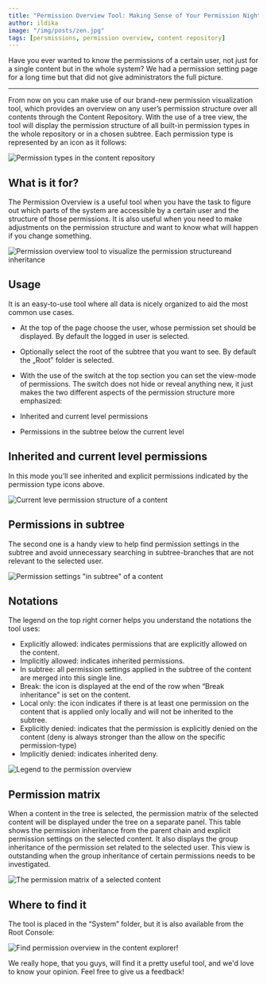 ```yaml
---
title: "Permission Overview Tool: Making Sense of Your Permission Nightmare"
author: ildika
image: "/img/posts/zen.jpg"
tags: [persmissions, permission overview, content repository]
---
```


Have you ever wanted to know the permissions of a certain user, not just for a single content but in the whole system? We had a permission setting page for a long time but that did not give administrators the full picture.

---

From now on you can make use of our brand-new permission visualization tool, which provides an overview on any user’s permission structure over all contents through the Content Repository. With the use of a tree view, the tool will display the permission structure of all built-in permission types in the whole repository or in a chosen subtree. Each permission type is represented by an icon as it follows:

![Permission types in the content repository](https://download.sensenet.com/BlogPostImages/PermissionOverview/permissiontypes.png "Permission types in the content repository")

## What is it for?

The Permission Overview is a useful tool when you have the task to figure out which parts of the system are accessible by a certain user and the structure of those permissions. It is also useful when you need to make adjustments on the permission structure and want to know what will happen if you change something.

![Permission overview tool to visualize the permission structureand inheritance](https://download.sensenet.com/BlogPostImages/PermissionOverview/overview.png "Permission overview tool to visualize the permission structureand inheritance")

## Usage

It is an easy-to-use tool where all data is nicely organized to aid the most common use cases.


-   At the top of the page choose the user, whose permission set should be displayed. By default the logged in user is selected.
-   Optionally select the root of the subtree that you want to see. By default the &bdquo;Root” folder is selected.
-   With the use of the switch at the top section you can set the view-mode of permissions. The switch does not hide or reveal anything new, it just makes the two different aspects of the permission structure more emphasized:

-   Inherited and current level permissions
-   Permissions in the subtree below the current level



## Inherited and current level permissions

In this mode you’ll see inherited and explicit permissions indicated by the permission type icons above.

![Current leve permission structure of a content](https://download.sensenet.com/BlogPostImages/PermissionOverview/PragueCurrentlevelPermissions.png "Current leve permission structure of a content")

## Permissions in subtree

The second one is a handy view to help find permission settings in the subtree and avoid unnecessary searching in subtree-branches that are not relevant to the selected user.

![Permission settings &quot;in subtree&quot; of a content](https://download.sensenet.com/BlogPostImages/PermissionOverview/PragueSubtreePermissions.png "Permission settings &quot;in subtree&quot; of a content")

## Notations

The legend on the top right corner helps you understand the notations the tool uses:

-   Explicitly allowed: indicates permissions that are explicitly allowed on the content.
-   Implicitly allowed: indicates inherited permissions.
-   In subtree: all permission settings applied in the subtree of the content are merged into this single line.
-   Break: the icon is displayed at the end of the row when “Break inheritance” is set on the content.
-   Local only: the icon indicates if there is at least one permission on the content that is applied only locally and will not be inherited to the subtree.
-   Explicitly denied: indicates that the permission is explicitly denied on the content (deny is always stronger than the allow on the specific permission-type)
-   Implicitly denied: indicates inherited deny.

![Legend to the permission overview](https://download.sensenet.com/BlogPostImages/PermissionOverview/overviewWithLegend.png "Legend to the permission overview")

## Permission matrix

When a content in the tree is selected, the permission matrix of the selected content will be displayed under the tree on a separate panel. This table shows the permission inheritance from the parent chain and explicit permission settings on the selected content. It also displays the group inheritance of the permission set related to the selected user. This view is outstanding when the group inheritance of certain permissions needs to be investigated.

![The permission matrix of a selected content](https://download.sensenet.com/BlogPostImages/PermissionOverview/selectedPermissionMatrix.png "The permission matrix of a selected content")

## Where to find it

The tool is placed in the “System” folder, but it is also available from the Root Console:

![Find permission overview in the content explorer!](https://download.sensenet.com/BlogPostImages/PermissionOverview/contentExplorer.png "Find permission overview in the content explorer!")

We really hope, that you guys, will find it a pretty useful tool, and we'd love to know your opinion. Feel free to give us a feedback!

